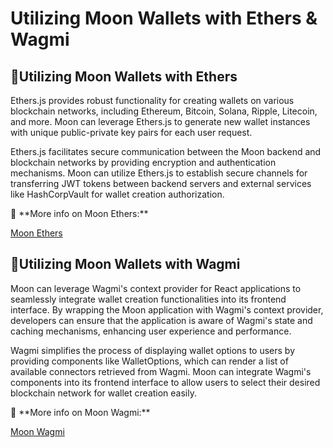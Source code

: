 # Utilizing Moon Wallets with Ethers & Wagmi

## 🌙Utilizing Moon Wallets with Ethers

Ethers.js provides robust functionality for creating wallets on various blockchain networks, including Ethereum, Bitcoin, Solana, Ripple, Litecoin, and more. Moon can leverage Ethers.js to generate new wallet instances with unique public-private key pairs for each user request.

Ethers.js facilitates secure communication between the Moon backend and blockchain networks by providing encryption and authentication mechanisms. Moon can utilize Ethers.js to establish secure channels for transferring JWT tokens between backend servers and external services like HashCorpVault for wallet creation authorization.

👀 \*\*More info on Moon Ethers:\*\*

[Moon Ethers](../additional-moon-packages-7ca327c0bb2846d88b8ba5bc6caeaead/moon-ethers-f381fbf881c647e1aab3d43fb4ad0600/)

## 🌙Utilizing Moon Wallets with Wagmi

Moon can leverage Wagmi's context provider for React applications to seamlessly integrate wallet creation functionalities into its frontend interface. By wrapping the Moon application with Wagmi's context provider, developers can ensure that the application is aware of Wagmi's state and caching mechanisms, enhancing user experience and performance.

Wagmi simplifies the process of displaying wallet options to users by providing components like WalletOptions, which can render a list of available connectors retrieved from Wagmi. Moon can integrate Wagmi's components into its frontend interface to allow users to select their desired blockchain network for wallet creation easily.

👀 \*\*More info on Moon Wagmi:\*\*

[Moon Wagmi](../additional-moon-packages-7ca327c0bb2846d88b8ba5bc6caeaead/moon-wagmi-3d44fd4699594c2397129482dc52589f.md)
